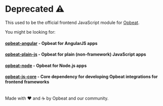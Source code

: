 # Deprecated ⚠️

This used to be the official frontend JavaScript module for [Opbeat](https://opbeat.com). 


You might be looking for:

#### [opbeat-angular](https://github.com/opbeat/opbeat-angular) - Opbeat for AngularJS apps
#### [opbeat-plain-js](https://github.com/opbeat/opbeat-plain-js) - Opbeat for plain (non-framework) JavaScript apps
#### [opbeat-node](https://github.com/opbeat/opbeat-node) - Opbeat for Node.js apps
#### [opbeat-js-core](https://github.com/opbeat/opbeat-js-core) - Core dependency for developing Opbeat integrations for frontend frameworks



<br>Made with ♥️ and ☕️ by Opbeat and our community.